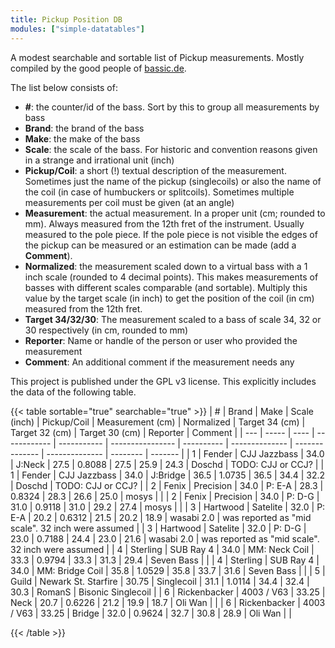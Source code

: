```yaml
---
title: Pickup Position DB
modules: ["simple-datatables"]
---
```


A modest searchable and sortable list of Pickup measurements. Mostly compiled by the good people of [bassic.de](https://www.bassic.de/threads/pu-positions-database.14789156/).

The list below consists of:

 * __#__: the counter/id of the bass. Sort by this to group all measurements by bass
 * __Brand__: the brand of the bass
 * __Make__: the make of the bass
 * __Scale__: the scale of the bass. For historic and convention reasons given in a strange and irrational unit (inch)
 * __Pickup/Coil__: a short (!) textual description of the measurement. Sometimes just the name of the pickup (singlecoils) or also the name of the coil (in case of humbuckers or splitcoils). Sometimes multiple measurements per coil must be given (at an angle)
 * __Measurement__: the actual measurement. In a proper unit (cm; rounded to mm). Always measured from the 12th fret of the instrument. Usually measured to the pole piece. If the pole piece is not visible the edges of the pickup can be measured or an estimation can be made (add a __Comment__).
 * __Normalized__: the measurement scaled down to a virtual bass with a 1 inch scale (rounded to 4 decimal points). This makes measurements of basses with different scales comparable (and sortable). Multiply this value by the target scale (in inch) to get the position of the coil (in cm) measured from the 12th fret.
 * __Target 34/32/30__: The measurement scaled to a bass of scale 34, 32 or 30 respectively (in cm, rounded to mm)
 * __Reporter__: Name or handle of the person or user who provided the measurement
 * __Comment__: An additional comment if the measurement needs any

This project is published under the GPL v3 license. This explicitly includes the data of the following table.

{{< table sortable="true" searchable="true" >}}
|  #  | Brand | Make | Scale (inch) | Pickup/Coil | Measurement (cm) | Normalized | Target 34 (cm) | Target 32 (cm) | Target 30 (cm) | Reporter | Comment |
| --- | ----- | ---- | ------------ | ----------- | ---------------- | ---------- | -------------- | -------------- | -------------- | -------- | ------- |
| 1 | Fender | CJJ Jazzbass | 34.0 | J:Neck | 27.5 | 0.8088 | 27.5 | 25.9 | 24.3 | Doschd | TODO: CJJ or CCJ? |
| 1 | Fender | CJJ Jazzbass | 34.0 | J:Bridge | 36.5 | 1.0735 | 36.5 | 34.4 | 32.2 | Doschd | TODO: CJJ or CCJ? |
| 2 | Fenix | Precision | 34.0 | P: E-A | 28.3 | 0.8324 | 28.3 | 26.6 | 25.0 | mosys |  |
| 2 | Fenix | Precision | 34.0 | P: D-G | 31.0 | 0.9118 | 31.0 | 29.2 | 27.4 | mosys |  |
| 3 | Hartwood | Satelite | 32.0 | P: E-A | 20.2 | 0.6312 | 21.5 | 20.2 | 18.9 | wasabi 2.0 | was reported as "mid scale". 32 inch were assumed |
| 3 | Hartwood | Satelite | 32.0 | P: D-G | 23.0 | 0.7188 | 24.4 | 23.0 | 21.6 | wasabi 2.0 | was reported as "mid scale". 32 inch were assumed |
| 4 | Sterling | SUB Ray 4 | 34.0 | MM: Neck Coil | 33.3 | 0.9794 | 33.3 | 31.3 | 29.4 | Seven Bass |  |
| 4 | Sterling | SUB Ray 4 | 34.0 | MM: Bridge Coil | 35.8 | 1.0529 | 35.8 | 33.7 | 31.6 | Seven Bass |  |
| 5 | Guild | Newark St. Starfire | 30.75 | Singlecoil | 31.1 | 1.0114 | 34.4 | 32.4 | 30.3 | RomanS | Bisonic Singlecoil |
| 6 | Rickenbacker | 4003 / V63 | 33.25 | Neck | 20.7 | 0.6226 | 21.2 | 19.9 | 18.7 | Oli Wan |  |
| 6 | Rickenbacker | 4003 / V63 | 33.25 | Bridge | 32.0 | 0.9624 | 32.7 | 30.8 | 28.9 | Oli Wan |  |

{{< /table >}}
